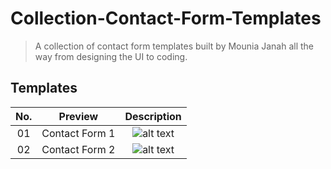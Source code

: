 # Collection-Contact-Form-Templates
 
> A collection of contact form templates built by Mounia Janah all the way from designing the UI to coding. 

## Templates

| No. |   Preview    |                                            Description                                            |    
| :-: | :----------: | :-----------------------------------------------------------------------------------------------: | 
| 01  | Contact Form 1 | ![alt text](https://github.com/MoonJanah/Collection-Contact-Form-Templates/blob/main/ContactForm-1/Screenshot%20(1089).png) | 
| 02  | Contact Form 2 | ![alt text](https://github.com/MoonJanah/Collection-Contact-Form-Templates/blob/main/ContactForm-2/Template-ContactForm-2.png) | 

[//]: # "These are reference links used in the body of this note and get stripped out when the markdown processor does its job. There is no need to format nicely because it shouldn't be seen. Thanks SO - http://stackoverflow.com/questions/4823468/store-comments-in-markdown-syntax"
[yt1]: https://www.youtube.com/watch?v=9yO2bhMKEjA
[behance1]: https://www.behance.net/gallery/76714199/Design-to-React-01-Landing-Page
[yt2]: https://youtu.be/TxLjRV2rMgo
[behance2]: https://www.behance.net/gallery/77017863/Design-to-React-Event-Page
[yt3]: https://www.youtube.com/watch?v=o5SewA2x2TI

